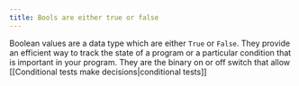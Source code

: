 ```yaml
---
title: Bools are either true or false
---
```


Boolean values are a data type which are either `True` or `False`. They provide an efficient way to track the state of a program or a particular condition that is important in your program. They are the binary on or off switch that allow [[Conditional tests make decisions|conditional tests]]